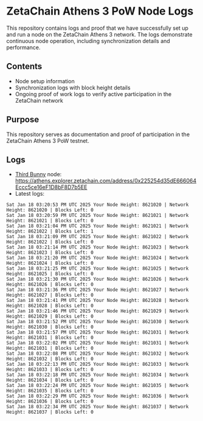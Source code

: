 # ZetaChain Athens 3 PoW Node Logs
This repository contains logs and proof that we have successfully set up and run a node on the ZetaChain Athens 3 network. The logs demonstrate continuous node operation, including synchronization details and performance.

## Contents
- Node setup information
- Synchronization logs with block height details
- Ongoing proof of work logs to verify active participation in the ZetaChain network

## Purpose
This repository serves as documentation and proof of participation in the ZetaChain Athens 3 PoW testnet.

## Logs

- [Third Bunny](https://thirdbunny.xyz/) node: https://athens.explorer.zetachain.com/address/0x225254d35dE666064Eccc5ce16eF1D8bF8D7b5EE
- Latest logs:
```
Sat Jan 18 03:20:53 PM UTC 2025 Your Node Height: 8621020 | Network Height: 8621020 | Blocks Left: 0
Sat Jan 18 03:20:59 PM UTC 2025 Your Node Height: 8621021 | Network Height: 8621021 | Blocks Left: 0
Sat Jan 18 03:21:04 PM UTC 2025 Your Node Height: 8621021 | Network Height: 8621022 | Blocks Left: 1
Sat Jan 18 03:21:09 PM UTC 2025 Your Node Height: 8621022 | Network Height: 8621022 | Blocks Left: 0
Sat Jan 18 03:21:14 PM UTC 2025 Your Node Height: 8621023 | Network Height: 8621023 | Blocks Left: 0
Sat Jan 18 03:21:20 PM UTC 2025 Your Node Height: 8621024 | Network Height: 8621024 | Blocks Left: 0
Sat Jan 18 03:21:25 PM UTC 2025 Your Node Height: 8621025 | Network Height: 8621025 | Blocks Left: 0
Sat Jan 18 03:21:30 PM UTC 2025 Your Node Height: 8621026 | Network Height: 8621026 | Blocks Left: 0
Sat Jan 18 03:21:36 PM UTC 2025 Your Node Height: 8621027 | Network Height: 8621027 | Blocks Left: 0
Sat Jan 18 03:21:41 PM UTC 2025 Your Node Height: 8621028 | Network Height: 8621028 | Blocks Left: 0
Sat Jan 18 03:21:46 PM UTC 2025 Your Node Height: 8621029 | Network Height: 8621029 | Blocks Left: 0
Sat Jan 18 03:21:52 PM UTC 2025 Your Node Height: 8621030 | Network Height: 8621030 | Blocks Left: 0
Sat Jan 18 03:21:57 PM UTC 2025 Your Node Height: 8621031 | Network Height: 8621031 | Blocks Left: 0
Sat Jan 18 03:22:02 PM UTC 2025 Your Node Height: 8621031 | Network Height: 8621031 | Blocks Left: 0
Sat Jan 18 03:22:08 PM UTC 2025 Your Node Height: 8621032 | Network Height: 8621032 | Blocks Left: 0
Sat Jan 18 03:22:13 PM UTC 2025 Your Node Height: 8621033 | Network Height: 8621033 | Blocks Left: 0
Sat Jan 18 03:22:18 PM UTC 2025 Your Node Height: 8621034 | Network Height: 8621034 | Blocks Left: 0
Sat Jan 18 03:22:24 PM UTC 2025 Your Node Height: 8621035 | Network Height: 8621035 | Blocks Left: 0
Sat Jan 18 03:22:29 PM UTC 2025 Your Node Height: 8621036 | Network Height: 8621036 | Blocks Left: 0
Sat Jan 18 03:22:34 PM UTC 2025 Your Node Height: 8621037 | Network Height: 8621037 | Blocks Left: 0
```
